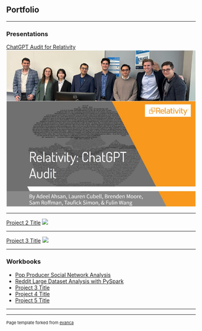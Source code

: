 ## Portfolio

---

### Presentations

[ChatGPT Audit for Relativity](/sample_page)
<img src="relativity.jpeg?raw=true"/>

---
[Project 2 Title](/pdf/sample_presentation.pdf)
<img src="images/dummy_thumbnail.jpg?raw=true"/>

---
[Project 3 Title](http://example.com/)
<img src="images/dummy_thumbnail.jpg?raw=true"/>

---

### Workbooks

- [Pop Producer Social Network Analysis](Pop_Producers_Final.html)
- [Reddit Large Dataset Analysis with PySpark](Group_Project_Final_Workbook.html)
- [Project 3 Title](http://example.com/)
- [Project 4 Title](http://example.com/)
- [Project 5 Title](http://example.com/)

---




---
<p style="font-size:11px">Page template forked from <a href="https://github.com/evanca/quick-portfolio">evanca</a></p>
<!-- Remove above link if you don't want to attibute -->
